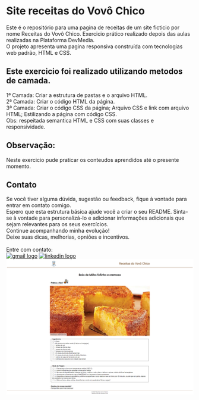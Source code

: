 <h1>Site receitas do Vovô Chico</h1>
<p>Este é o repositório para uma pagina de receitas de um site ficticio por nome Receitas do Vovô Chico. Exercicio prático realizado depois das aulas realizadas na Plataforma DevMedia.<br>O projeto apresenta uma pagina responsiva construída com tecnologias web padrão, HTML e CSS.</p>
<div>
    <h2>Este exercicio foi realizado utilizando metodos de camada.</h2>
        1ª Camada: Criar a estrutura de pastas e o arquivo HTML.<br>
        2ª Camada: Criar o código HTML da página.<br>
        3ª Camada: Criar o código CSS da página; Arquivo CSS e link com arquivo HTML; Estilizando a página com código CSS.<br> 
        Obs: respeitada semantica HTML e CSS com suas classes e responsividade.
</div>

<h2>Observação:</h2>
<div>
    Neste exercicio pude praticar os conteudos aprendidos até o presente momento.
</div>

<div>
 <h2>Contato</h2>
  Se você tiver alguma dúvida, sugestão ou feedback, fique à vontade para entrar em contato comigo.
  <br>
  Espero que esta estrutura básica ajude você a criar o seu README. Sinta-se à vontade para personalizá-lo e adicionar informações adicionais que sejam relevantes para os seus exercícios.<br>
  Continue acompanhando minha evolução!<br>
  Deixe suas dicas, melhorias, opniões e incentivos.<br>
  
  <br>
  Entre com contato:<br>
  <a href="mailto:adrianomatilde@gmail.com" target="_blank"><img src="https://img.shields.io/static/v1?message=Gmail&logo=gmail&label=&color=D14836&logoColor=white&labelColor=&style=for-the-badge" height="35" alt="gmail logo"></a>
  <a href="https://www.linkedin.com/in/adrianomsj/" target="_blank">
    <img src="https://img.shields.io/static/v1?message=LinkedIn&logo=linkedin&label=&color=0077B5&logoColor=white&labelColor=&style=for-the-badge" height="35" alt="linkedin logo"  />
  </a>
</div>

<img src="page-site-vovo-chico.png"/>
